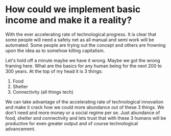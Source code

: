 # How could we implement basic income and make it a reality?

With the ever accelerating rate of technological progress. It is clear that some people will need a safety net as all manual and semi work will be automated. Some people are trying out the concept and others are frowning upon the idea as to somehow killing capitalism.

Let's hold off a minute maybe we have it wrong. Maybe we got the wrong framing here. What are the basics for any human being for the next 200 to 300 years. At the top of my head it is 3 things:

1. Food
2. Shelter
3. Connectivity (all things tech)

We can take advantage of the accelerating rate of technological innovation and make it crack how we could more abundance out of these 3 things. We don't need and more money or a social regime per se. Just abundance of food, shelter and connectivity and lets trust that with these 3 humans will be productive for even greater output and of course technological advancement.
